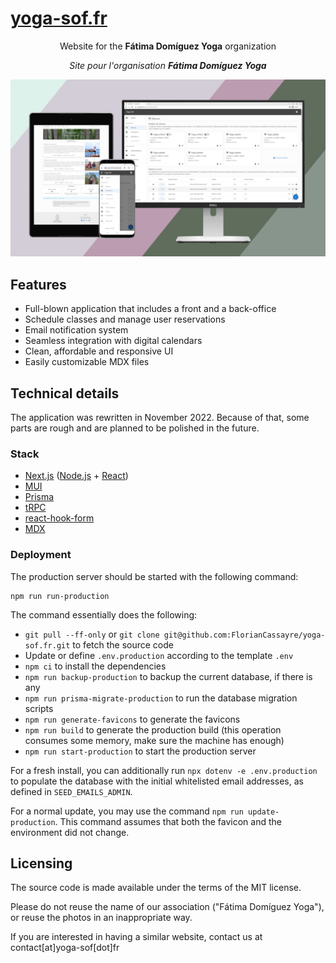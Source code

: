 [yoga-sof.fr](https://yoga-sof.fr)
===

<p align="center">
  Website for the <b>Fátima Domíguez Yoga</b> organization
</p>

<p align="center">
  <i>Site pour l'organisation <b>Fátima Domíguez Yoga</b></i>
</p>

<img src="cover.png" alt="Cover">

## Features

* Full-blown application that includes a front and a back-office
* Schedule classes and manage user reservations
* Email notification system
* Seamless integration with digital calendars
* Clean, affordable and responsive UI
* Easily customizable MDX files

## Technical details

The application was rewritten in November 2022.
Because of that, some parts are rough and are planned to be polished in the future.

### Stack

* [Next.js](https://nextjs.org/) ([Node.js](https://nodejs.org/) + [React](https://reactjs.org/))
* [MUI](https://mui.com/)
* [Prisma](https://www.prisma.io/)
* [tRPC](https://trpc.io/)
* [react-hook-form](https://react-hook-form.com/)
* [MDX](https://mdxjs.com/)

### Deployment

The production server should be started with the following command:

```
npm run run-production
```

The command essentially does the following:

* `git pull --ff-only` or `git clone git@github.com:FlorianCassayre/yoga-sof.fr.git` to fetch the source code
* Update or define `.env.production` according to the template `.env`
* `npm ci` to install the dependencies
* `npm run backup-production` to backup the current database, if there is any
* `npm run prisma-migrate-production` to run the database migration scripts
* `npm run generate-favicons` to generate the favicons
* `npm run build` to generate the production build (this operation consumes some memory, make sure the machine has enough)
* `npm run start-production` to start the production server

For a fresh install, you can additionally run `npx dotenv -e .env.production` to populate the
database with the initial whitelisted email addresses, as defined in `SEED_EMAILS_ADMIN`.

For a normal update, you may use the command `npm run update-production`. This command assumes that both the favicon and the environment did not change.

## Licensing

The source code is made available under the terms of the MIT license.

Please do not reuse the name of our association ("Fátima Domíguez Yoga"), or reuse the photos in an inappropriate way.

If you are interested in having a similar website, contact us at contact[at]yoga-sof[dot]fr